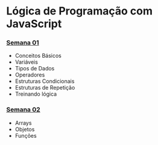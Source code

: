 # Lógica de Programação com JavaScript


### [Semana 01](https://github.com/lorena-rabelo/javascript-reprograma/tree/master/semana-01)
* Conceitos Básicos
* Variáveis
* Tipos de Dados
* Operadores
* Estruturas Condicionais
* Estruturas de Repetição
* Treinando lógica
### [Semana 02](https://github.com/lorena-rabelo/javascript-reprograma/tree/master/semana-02)
* Arrays
* Objetos
* Funções
